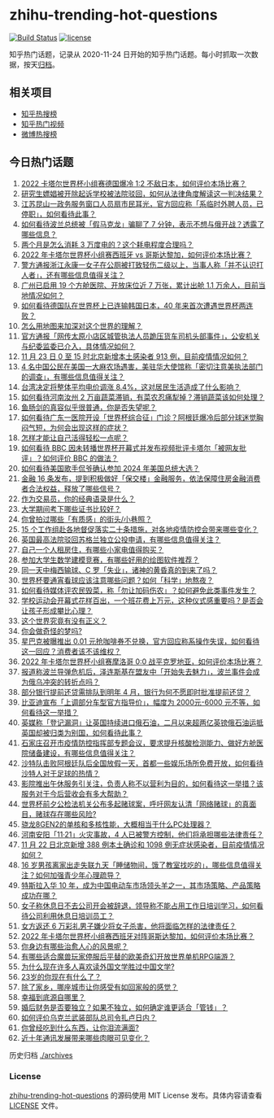 # zhihu-trending-hot-questions

[![Build Status](https://github.com/justjavac/zhihu-trending-hot-questions/workflows/ci/badge.svg?branch=master)](https://github.com/justjavac/zhihu-trending-hot-questions/actions)
[![license](https://img.shields.io/github/license/justjavac/zhihu-trending-hot-questions)](https://github.com/justjavac/zhihu-trending-hot-questions/blob/master/LICENSE)

知乎热门话题，记录从 2020-11-24 日开始的知乎热门话题。每小时抓取一次数据，按天[归档](./archives)。

## 相关项目

- [知乎热搜榜](https://github.com/justjavac/zhihu-trending-top-search)
- [知乎热门视频](https://github.com/justjavac/zhihu-trending-hot-video)
- [微博热搜榜](https://github.com/justjavac/weibo-trending-hot-search)

## 今日热门话题

<!-- BEGIN -->
<!-- 最后更新时间 Thu Nov 24 2022 05:15:26 GMT+0800 (China Standard Time) -->

1. [2022 卡塔尔世界杯小组赛德国爆冷 1:2 不敌日本，如何评价本场比赛？](https://www.zhihu.com/question/568414222)
1. [研究生嫖娼被开除起诉学校被法院驳回，如何从法律角度解读这一判决结果？](https://www.zhihu.com/question/568380959)
1. [江苏昆山一政务服务窗口人员扇市民耳光，官方回应称「系临时外聘人员，已停职」，如何看待此事？](https://www.zhihu.com/question/568392037)
1. [如何看待波兰总统被「假马克龙」骗聊了 7 分钟，表示不想与俄开战？透露了哪些信息？](https://www.zhihu.com/question/568364732)
1. [两个月是怎么消耗 3 万度电的？这个耗电程度合理吗？](https://www.zhihu.com/question/568012594)
1. [2022 年卡塔尔世界杯小组赛西班牙 vs 哥斯达黎加，如何评价本场比赛？](https://www.zhihu.com/question/568437341)
1. [警方通报浙江永康一女子在公厕被打致轻伤二级以上，当事人称「并不认识打人者」，还有哪些信息值得关注？](https://www.zhihu.com/question/567952613)
1. [广州已启用 19 个方舱医院、开放床位近 7 万张，累计出舱 1.1 万余人，目前当地情况如何？](https://www.zhihu.com/question/568399780)
1. [如何看待德国队在世界杯上已连输韩国日本，40 年来首次遭遇世界杯两连败？](https://www.zhihu.com/question/568433094)
1. [怎么用地图来加深对这个世界的理解？](https://www.zhihu.com/question/46221925)
1. [官方通报「网传太原小店区城管执法人员跪压货车司机头部事件」，公安机关与纪委监委已介入，具体情况如何？](https://www.zhihu.com/question/568359460)
1. [11 月 23 日 0 至 15 时北京新增本土感染者 913 例，目前疫情情况如何？](https://www.zhihu.com/question/568398993)
1. [4 名中国公民在美国一大麻农场遇害，美驻华大使馆称「密切注意美执法部门的调查」，有哪些信息值得关注？](https://www.zhihu.com/question/568381164)
1. [台湾决定将整体平均电价调涨 8.4%，这对居民生活造成了什么影响？](https://www.zhihu.com/question/568000939)
1. [如何看待河南汝州 2 万亩蔬菜滞销，有菜农忍痛犁掉？滞销蔬菜该如何处理？](https://www.zhihu.com/question/567188771)
1. [鱼肠剑的真容似乎很普通，你是否失望呢？](https://www.zhihu.com/question/29680721)
1. [如何看待广东一医院开设「世界杯综合征」门诊？阿根廷爆冷后部分球迷觉胸闷气短，为何会出现这样的症状？](https://www.zhihu.com/question/568399632)
1. [怎样才能让自己活得轻松一点呢？](https://www.zhihu.com/question/480803314)
1. [如何看待 BBC 因未转播世界杯开幕式并发布视频批评卡塔尔「被网友批评」？如何评价 BBC 的做法？](https://www.zhihu.com/question/567985330)
1. [如何看待美国歌手侃爷确认参加 2024 年美国总统大选？](https://www.zhihu.com/question/568151306)
1. [金融 16 条发布，提到积极做好「保交楼」金融服务，依法保障住房金融消费者合法权益，释放了哪些信号？](https://www.zhihu.com/question/568411408)
1. [作为交易员，你的经典语录是什么？](https://www.zhihu.com/question/556319416)
1. [大学期间考下哪些证书比较好？](https://www.zhihu.com/question/20078229)
1. [你曾拍过哪些「有质感」的街头/小巷照？](https://www.zhihu.com/question/567250461)
1. [15 个工作组赴各地督促落实二十条措施，对各地疫情防控会带来哪些变化？](https://www.zhihu.com/question/568374909)
1. [英国最高法院驳回苏格兰独立公投申请，有哪些信息值得关注？](https://www.zhihu.com/question/568404551)
1. [自己一个人租房住，有哪些小家电值得购买？](https://www.zhihu.com/question/567023813)
1. [参加大学生数学建模竞赛，有哪些好用的绘图软件推荐？](https://www.zhihu.com/question/39417414)
1. [同一天中梅西输球、C 罗「失业」，诸神的黄昏真的到来了吗？](https://www.zhihu.com/question/568341015)
1. [世界杯要通宵看球应该注意哪些问题？如何「科学」地熬夜？](https://www.zhihu.com/question/567958359)
1. [如何看待媒体评农民毁菜，称「勿让加码伤农」？如何避免此类事件发生？](https://www.zhihu.com/question/568346184)
1. [学校运动会开幕式花样百出，一个班花费上万元，这种仪式感重要吗？是否会让孩子形成攀比心理？](https://www.zhihu.com/question/568152804)
1. [这个世界究竟有没有正义？](https://www.zhihu.com/question/568258028)
1. [你会做奇怪的梦吗?](https://www.zhihu.com/question/568169028)
1. [星巴克被曝推出 0.01 元抢咖啡券不兑换，官方回应称系操作失误，如何看待这一回应？消费者该不该维权？](https://www.zhihu.com/question/568393157)
1. [2022 年卡塔尔世界杯小组赛摩洛哥 0:0 战平克罗地亚，如何评价本场比赛？](https://www.zhihu.com/question/568397224)
1. [报道称波兰导弹危机后，泽连斯基在盟友中「开始失去魅力」，波兰事件会成为俄乌冲突的转折点吗？](https://www.zhihu.com/question/568192867)
1. [部分银行提前还贷需排队到明年 4 月，银行为何不愿即时批准提前还贷？](https://www.zhihu.com/question/568204949)
1. [比亚迪宣布「上调部分车型官方指导价」，幅度为 2000元-6000 元不等，如何看待这一举措？](https://www.zhihu.com/question/568355578)
1. [英媒称「登记漏洞」让英国持续进口俄石油，二月以来超两亿英镑俄石油运抵英国却被归类为别国，如何看待此事？](https://www.zhihu.com/question/568176342)
1. [石家庄召开市疫情防控指挥部专题会议，要求提升核酸检测能力、做好方舱医院储备建设，有哪些信息值得关注？](https://www.zhihu.com/question/568148714)
1. [沙特队击败阿根廷队后全国放假一天，首都一些娱乐场所免费开放，如何看待沙特人对于足球的热情？](https://www.zhihu.com/question/568332435)
1. [影院推出午休服务引关注，负责人称不以营利为目的，如何看待这一举措？该服务对于今后营收会有多大帮助？](https://www.zhihu.com/question/568354219)
1. [世界杯前夕公检法机关公布多起赌球案，呼吁网友认清「网络赌球」的真面目，赌球存在哪些风险?](https://www.zhihu.com/question/567951298)
1. [骁龙8GEN2的单核和多核性能，大概相当于什么PC处理器？](https://www.zhihu.com/question/567970249)
1. [河南安阳「11·21」火灾事故，4 人已被警方控制，他们将承担哪些法律责任？](https://www.zhihu.com/question/568332913)
1. [11 月 22 日北京新增 388 例本土确诊和 1098 例无症状感染者，目前疫情情况如何？](https://www.zhihu.com/question/568333254)
1. [16 岁男孩离家出走失联九天「睡储物间，饿了教室找吃的」，哪些信息值得关注？如何加强青少年心理疏导？](https://www.zhihu.com/question/567940276)
1. [特斯拉入华 10 年，成为中国电动车市场领头羊之一，其市场策略、产品策略成功在哪？](https://www.zhihu.com/question/567257276)
1. [女子称休息日不去公司开会被辞退，领导称不能占用工作日培训学习，如何看待公司利用休息日培训员工？](https://www.zhihu.com/question/568179599)
1. [女方返还 6 万彩礼男子嫌少将女子杀害，他将面临怎样的法律责任？](https://www.zhihu.com/question/568201785)
1. [2022 年卡塔尔世界杯小组赛西班牙对阵哥斯达黎加，如何评价本场比赛？](https://www.zhihu.com/question/568228542)
1. [你身边有哪些治愈人心的风景呢？](https://www.zhihu.com/question/552541172)
1. [有哪些适合魔兽玩家停服后平替的欧美奇幻开放世界单机RPG端游？](https://www.zhihu.com/question/568000884)
1. [为什么现在许多人喜欢读外国文学胜过中国文学?](https://www.zhihu.com/question/31085247)
1. [23岁的你现在有什么了？](https://www.zhihu.com/question/466947617)
1. [除了家乡，哪座城市让你感受有如回家般的感觉？](https://www.zhihu.com/question/568033047)
1. [幸福到底源自哪里？](https://www.zhihu.com/question/564230273)
1. [婚后财务是否要独立？如果不独立，如何确定谁更适合「管钱」？](https://www.zhihu.com/question/567995547)
1. [如何评价乌克兰武装部队总司令扎卢日内？](https://www.zhihu.com/question/523833487)
1. [你曾经吃到什么东西，让你泪流满面?](https://www.zhihu.com/question/565537890)
1. [近十年通讯发展带来哪些肉眼可见变化？](https://www.zhihu.com/question/567941051)

<!-- END -->

历史归档 [./archives](./archives)

### License

[zhihu-trending-hot-questions](https://github.com/justjavac/zhihu-trending-hot-questions)
的源码使用 MIT License 发布。具体内容请查看 [LICENSE](./LICENSE) 文件。
